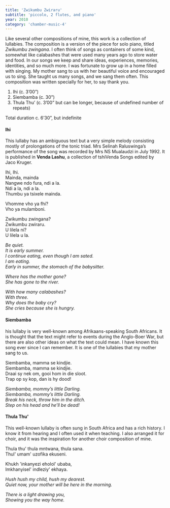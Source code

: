 ```yaml
---
title: 'Zwikumbu Zwiraru'
subtitle: 'piccolo, 2 flutes, and piano'
year: 2010
category: 'chamber-music-4'
---
```


Like several other compositions of mine, this work is a collection of lullabies. The composition is a version of the piece for solo piano, titled *Zwikumbu zwingana*. I often think of songs as containers of some kind, somewhat like calabashes that were used many years ago to store water and food. In our songs we keep and share ideas, experiences, memories, identities, and so much more. I was fortunate to grow up in a home filled with singing. My mother sang to us with her beautiful voice and encouraged us to sing. She taught us many songs, and we sang them often. This composition was written specially for her, to say thank you.

1. Ihi (c. 3’00”)
2. Siembamba (c. 30”)
3. Thula Thu’ (c. 3’00” but can be longer, because of undefined number of repeats)

Total duration c. 6’30”, but indefinite

#### Ihi
This lullaby has an ambiguous text but a very simple melody consisting mostly of prolongations of the tonic triad. Mrs Selinah Raluswinga’s performance of the song was recorded by Mrs NS Mualaudzi in July 1992. It is published in **Venda Lashu**, a collection of tshiVenda Songs edited by Jaco Kruger.

Ihi, Ihi.  
Mainda, mainda  
Nangwe ndo fura, ndi a la.  
Ndi a la, ndi a la.  
Thumbu ya tsixele mainda.  

Vhomme vho ya fhi?  
Vho ya mulamboni.

Zwikumbu zwingana?  
Zwikumbu zwiraru.  
U lilela ni?  
U lilela u la.

<i>Be quiet.  
It is early summer.  
I continue eating, even though I am sated.  
I am eating.  
Early in summer, the stomach of the babysitter.

Where has the mother gone?  
She has gone to the river.

With how many calabashes?  
With three.  
Why does the baby cry?  
She cries because she is hungry.</i>

#### Siembamba
his lullaby is very well-known among Afrikaans-speaking South Africans. It is thought that the text might refer to events during the Anglo-Boer War, but there are also other ideas on what the text could mean. I have known this song ever since I can remember. It is one of the lullabies that my mother sang to us.

Siembamba, mamma se kindjie.  
Siembamba, mamma se kindjie.  
Draai sy nek om, gooi hom in die sloot.  
Trap op sy kop, dan is hy dood!

<i>Siembamba, mommy’s little Darling.  
Siembamba, mommy’s little Darling.  
Break his neck, throw him in the ditch.  
Step on his head and he’ll be dead!</i>

#### Thula Thu'
This well-known lullaby is often sung in South Africa and has a rich history. I know it from hearing and I often used it when teaching. I also arranged it for choir, and it was the inspiration for another choir composition of mine.

Thula thu' thula mntwana,
thula sana.  
Thul' umam' uzofika ekuseni.

Khukh 'inkanyezi eholol' ubaba,  
Imkhanyisel' indleziy' ekhaya.

<i>Hush hush my child, hush my dearest.  
Quiet now, your mother will be here 
in the morning.

There is a light drawing you,  
Showing you the way home.</i>

